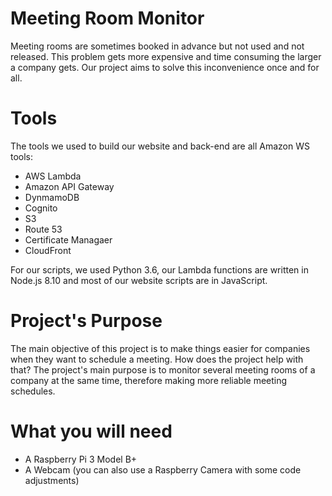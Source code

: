 # Meeting Room Monitor

Meeting rooms are sometimes booked in advance but not used and not released. This problem gets more expensive and time consuming the larger a company gets. Our project aims to solve this inconvenience once and for all.

# Tools

The tools we used to build our website and back-end are all Amazon WS tools:
- AWS Lambda
- Amazon API Gateway
- DynmamoDB
- Cognito
- S3
- Route 53
- Certificate Managaer
- CloudFront

For our scripts, we used Python 3.6, our Lambda functions are
written in Node.js 8.10 and most of our website scripts are in JavaScript. 

# Project's Purpose

The main objective of this project is to make things easier for companies
when they want to schedule a meeting. How does the project help with that?
The project's main purpose is to monitor several meeting rooms of a company
at the same time, therefore making more reliable meeting schedules.

# What you will need

- A Raspberry Pi 3 Model B+
- A Webcam (you can also use a Raspberry Camera with some code adjustments)
